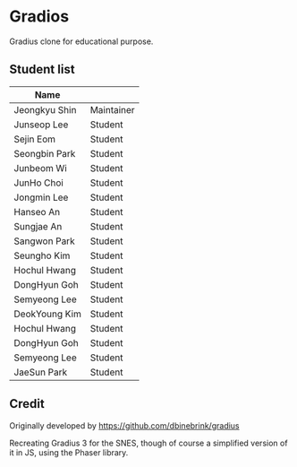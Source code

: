 # Gradios

Gradius clone for educational purpose.

## Student list

| Name         |            |
|--------------|------------|
| Jeongkyu Shin| Maintainer |
| Junseop Lee| Student    |
| Sejin Eom    | Student    |
| Seongbin Park| Student    |
| Junbeom Wi | Student  |
| JunHo Choi   | Student    |
| Jongmin Lee  | Student    |
| Hanseo An    | Student    |
| Sungjae An| Student |
| Sangwon Park| Student |
| Seungho Kim  | Student    |
| Hochul Hwang | Student    |
| DongHyun Goh | Student    |
| Semyeong Lee|Student|
| DeokYoung Kim | Student|
| Hochul Hwang | Student    |
| DongHyun Goh | Student    |
| Semyeong Lee|Student|
| JaeSun Park  | Student   |

## Credit

Originally developed by https://github.com/dbinebrink/gradius

Recreating Gradius 3 for the SNES, though of course a simplified version of it in JS, using the Phaser library.

